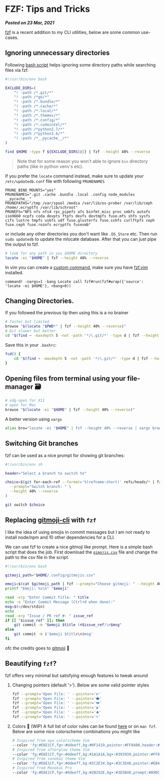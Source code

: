 # FZF: Tips and Tricks
**_Posted on 23 Mar, 2021_** 

[fzf](https://github.com/junegunn/fzf) is a recent addition to my CLI utilities, below are some common use-cases.

## Ignoring unnecessary directories

Following [bash script](https://github.com/Bhupesh-V/.Varshney/blob/master/scripts/xfi) helps ignoring some directory paths while searching files via fzf.

```bash
#!/usr/bin/env bash

EXCLUDE_DIRS=(
    "! -path /*.git/*"
    "! -path /*go/*"
    "! -path /*.bundle/*"
    "! -path /*.cache/*"
    "! -path /*.local/*"
    "! -path /*.themes/*"
    "! -path /*.config/*"
    "! -path /*.codeintel/*"
    "! -path /*python2.7/*"
    "! -path /*python3.6/*"
    "! -path /*__pycache__/*"
)

find $HOME -type f ${EXCLUDE_DIRS[@]} | fzf --height 40% --reverse
```

> Note that for some reason you won't able to ignore `bin` directory paths (like in python venv's etc).

If you prefer the `locate` command instead, make sure to update your `/etc/updatedb.conf` file with following `PRUNENAMES`
```
PRUNE_BIND_MOUNTS="yes"
PRUNENAMES=".git .cache .bundle .local .config node_modules __pycache__"
PRUNEPATHS="/tmp /var/spool /media /var/lib/os-prober /var/lib/ceph /home/.ecryptfs /var/lib/schroot"
PRUNEFS="NFS nfs nfs4 rpc_pipefs afs binfmt_misc proc smbfs autofs iso9660 ncpfs coda devpts ftpfs devfs devtmpfs fuse.mfs shfs sysfs cifs lustre tmpfs usbfs udf fuse.glusterfs fuse.sshfs curlftpfs ceph fuse.ceph fuse.rozofs ecryptfs fusesmb"
```

or include any other directories you don't want like `.DS_Store` etc.
Then run `sudo updatedb` to update the mlocate database. After that you can just pipe the output to fzf.

```bash
# look for any path in you $HOME directory
locate -ei "$HOME" | fzf --height 40% --reverse
```

In vim you can create a [custom command](https://github.com/junegunn/fzf/blob/master/README-VIM.md#fzfrun), make sure you have [fzf.vim](https://github.com/junegunn/fzf.vim) installed.

```vim
command! -nargs=1 -bang Locate call fzf#run(fzf#wrap({'source': 'locate -ei $HOME'}, <bang>0))
```

## Changing Directories.

If you followed the previous tip then using this is a no brainer

```bash
# faster but limited
browse "$(locate "$PWD*" | fzf --height 40% --reverse)"
# bit slower but better
cd "$(find ~ -maxdepth 5 -not -path '*/\.git/*' -type d | fzf --height 40% --reverse)"
```

Save this in your `.bashrc`:
```bash
fcd() {
    cd "$(find ~ -maxdepth 5 -not -path '*/\.git/*' -type d | fzf --height 40% --reverse)"
}
```

## Opening files from terminal using your file-manager 🗃️

```bash
# xdg-open for X11
# open for Mac
browse "$(locate -ei "$HOME" | fzf --height 40% --reverse)"
```

A better version using `xargs`

```bash
alias bro="locate -ei "$HOME" | fzf --height 40% --reverse | xargs browse 2>/dev/null"
```

## Switching Git branches

fzf can be used as a nice prompt for showing git branches:

```bash
#!/usr/bin/env sh

header="Select a branch to switch to"

choice=$(git for-each-ref --format='%(refname:short)' refs/heads/* | fzf \
  --prompt="Switch branch: " \
  --height 40% --reverse
)

git switch $choice
```

## Replacing [gitmoji-cli](https://github.com/carloscuesta/gitmoji-cli) with `fzf`

I like the idea of using emojis in commit messages but I am not ready to install node/npm and 10 other dependencies for a CLI.

We can use fzf to create a nice gitmoji like prompt. Here is a simple bash script that does the job.
First download the [`gimojis.csv`](https://gist.github.com/Bhupesh-V/43bc0f2d8b84ea6c2ce767de56260b34) file and change the path to the csv file in the script.

```bash
#!/usr/bin/env bash

gitmoji_path="$HOME/.config/gitmojis.csv"

emoji=$(cat $gitmoji_path | fzf --prompt="Choose gitmoji: " --height 40% --reverse | awk '{print $1}')
printf "Emoji: %s\n" "$emoji"

read -erp "Enter Commit Title: " title
echo -e "Enter Commit Message (Ctrl+d when done):"
msg=$(</dev/stdin)
echo
read -erp "Issue / PR ref #: " issue_ref
if [[ "$issue_ref" ]]; then
    git commit -m "$emoji $title (#$issue_ref)\n$msg"
else
    git commit -m $'$emoji $title\n$msg'
fi
```

ofc the credits goes to [gitmoji](https://gitmoji.dev/) 💚️

## Beautifying `fzf`?

fzf offers very minimal but satisfying enough features to tweak around

1. Changing pointers (default '>'). Below are some valid pointer styles
   ```bash
   fzf --prompt='Open File: ' --pointer='ᐅ'
   fzf --prompt='Open File: ' --pointer='🡆'
   fzf --prompt='Open File: ' --pointer='🠲'
   fzf --prompt='Open File: ' --pointer='⮞'
   fzf --prompt='Open File: ' --pointer='🢂'
   fzf --prompt='Open File: ' --pointer='➡'
   ```

2. Colors 💅️ (WIP)
   A full list of color rules can be found [here](https://www.mankier.com/1/fzf#Options-Display) or on `man fzf`.
   Below are some nice colorscheme combinations you might like
   ```bash
   # Inspired from ayu colorscheme Vim
   --color 'fg:#E6E1CF,fg+:#ddeeff,bg:#0F1419,pointer:#FF8400,header:#70B650,query:#FCD363'
   # Inspired from afterglow theme Vim
   --color 'fg:#E6E1CF,fg+:#ddeeff,bg:#1A1A1A,bg+:#393939,pointer:#FF8400,header:#717879'
   # Inspired from sonokai theme Vim
   --color 'fg:#E6E1CF,fg+:#ddeeff,bg:#2C2E34,bg+:#3C3E48,pointer:#EB4B48,header:#7F8490'
   # Inspired from Monokai Pro
   --color 'fg:#E6E1CF,fg+:#ddeeff,bg:#2B292E,bg+:#3D3B40,prompt:#A9DC76,pointer:#FF6188,header:#AB9DF2,query:#FFD866'
   ```

